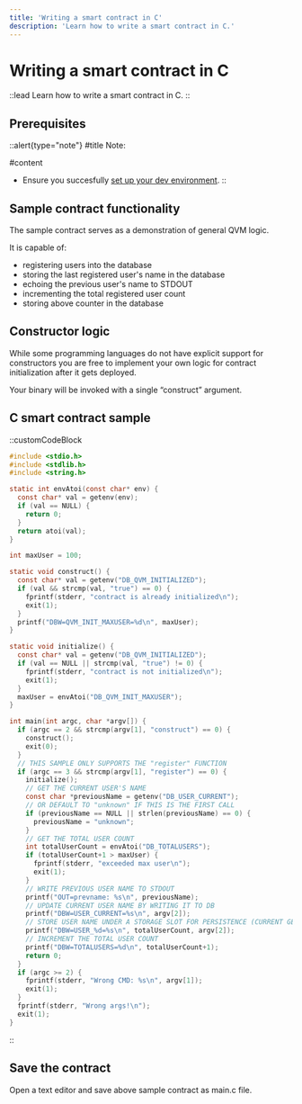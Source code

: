 ```yaml
---
title: 'Writing a smart contract in C'
description: 'Learn how to write a smart contract in C.'
---
```


# Writing a smart contract in C

::lead
Learn how to write a smart contract in C.
::

## Prerequisites

::alert{type="note"}
#title
Note:

#content
- Ensure you succesfully [set up your dev environment](/testnet/smart-contract/setup/qvmctl).
::

## Sample contract functionality

The sample contract serves as a demonstration of general QVM logic.

It is capable of:
- registering users into the database
- storing the last registered user's name in the database
- echoing the previous user's name to STDOUT
- incrementing the total registered user count
- storing above counter in the database

## Constructor logic

While some programming languages do not have explicit support for constructors you are free to implement your own logic for contract initialization after it gets deployed. 

Your binary will be invoked with a single “construct” argument. 

## C smart contract sample

::customCodeBlock
```c
#include <stdio.h>
#include <stdlib.h>
#include <string.h>

static int envAtoi(const char* env) {
  const char* val = getenv(env);
  if (val == NULL) {
    return 0;
  }
  return atoi(val);
}

int maxUser = 100;

static void construct() {
  const char* val = getenv("DB_QVM_INITIALIZED");
  if (val && strcmp(val, "true") == 0) {
    fprintf(stderr, "contract is already initialized\n");
    exit(1);
  }
  printf("DBW=QVM_INIT_MAXUSER=%d\n", maxUser);
}

static void initialize() {
  const char* val = getenv("DB_QVM_INITIALIZED");
  if (val == NULL || strcmp(val, "true") != 0) {
    fprintf(stderr, "contract is not initialized\n");
    exit(1);
  }
  maxUser = envAtoi("DB_QVM_INIT_MAXUSER");
}

int main(int argc, char *argv[]) {
  if (argc == 2 && strcmp(argv[1], "construct") == 0) {
    construct();
    exit(0);
  }
  // THIS SAMPLE ONLY SUPPORTS THE "register" FUNCTION
  if (argc == 3 && strcmp(argv[1], "register") == 0) {
    initialize();
    // GET THE CURRENT USER'S NAME
    const char *previousName = getenv("DB_USER_CURRENT");
    // OR DEFAULT TO "unknown" IF THIS IS THE FIRST CALL
    if (previousName == NULL || strlen(previousName) == 0) {
      previousName = "unknown";
    }
    // GET THE TOTAL USER COUNT
    int totalUserCount = envAtoi("DB_TOTALUSERS");
    if (totalUserCount+1 > maxUser) {
      fprintf(stderr, "exceeded max user\n");
      exit(1);
    }
    // WRITE PREVIOUS USER NAME TO STDOUT
    printf("OUT=prevname: %s\n", previousName);
    // UPDATE CURRENT USER NAME BY WRITING IT TO DB
    printf("DBW=USER_CURRENT=%s\n", argv[2]);
    // STORE USER NAME UNDER A STORAGE SLOT FOR PERSISTENCE (CURRENT GETS OVERWRITTEN ON EACH CALL)
    printf("DBW=USER_%d=%s\n", totalUserCount, argv[2]);
    // INCREMENT THE TOTAL USER COUNT
    printf("DBW=TOTALUSERS=%d\n", totalUserCount+1);
    return 0;
  }
  if (argc >= 2) {
    fprintf(stderr, "Wrong CMD: %s\n", argv[1]);
    exit(1);
  }
  fprintf(stderr, "Wrong args!\n");
  exit(1);
}
```
::

## Save the contract

Open a text editor and save above sample contract as main.c file.
